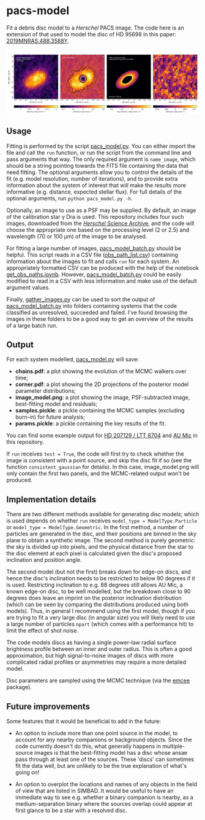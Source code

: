 # pacs-model

Fit a debris disc model to a *Herschel* PACS image. The code here is an extension of that used to model the disc of HD 95698 in this paper: [2019MNRAS.488.3588Y](https://ui.adsabs.harvard.edu/abs/2019MNRAS.488.3588Y/abstract).

![Modelling results for HD 207129](examples/LTT%208704/image_model.png)

## Usage

Fitting is performed by the script [pacs_model.py](pacs_model.py). You can either import the file and call the `run` function, or run the script from the command line and pass arguments that way. The only required argument is `name_image`, which should be a string pointing towards the FITS file containing the data that need fitting. The optional arguments allow you to control the details of the fit (e.g. model resolution, number of iterations), and to provide extra information about the system of interest that will make the results more informative (e.g. distance, expected stellar flux). For full details of the optional arguments, run `python pacs_model.py -h`.

Optionally, an image to use as a PSF may be supplied. By default, an image of the calibration star γ Dra is used. This repository includes four such images, downloaded from the [*Herschel* Science Archive](http://archives.esac.esa.int/hsa/whsa/), and the code will choose the appropriate one based on the processing level (2 or 2.5) and wavelength (70 or 100 μm) of the image to be analysed.

For fitting a large number of images, [pacs_model_batch.py](pacs_model_batch.py) should be helpful. This script reads in a CSV file ([obs_path_list.csv](input/obs_path_list.csv)) containing information about the images to fit and calls `run` for each system. An appropriately formatted CSV can be produced with the help of the notebook [get_obs_paths.ipynb](get_obs_paths.ipynb). However, [pacs_model_batch.py](pacs_model_batch.py) could be easily modified to read in a CSV with less information and make use of the default argument values.

Finally, [gather_images.py](gather_images.py) can be used to sort the output of [pacs_model_batch.py](pacs_model_batch.py) into folders containing systems that the code classified as unresolved, succeeded and failed. I've found browsing the images in these folders to be a good way to get an overview of the results of a large batch run.


## Output

For each system modelled, [pacs_model.py](pacs_model.py) will save:

- **chains.pdf**: a plot showing the evolution of the MCMC walkers over time;
- **corner.pdf**: a plot showing the 2D projections of the posterior model parameter distributions;
- **image_model.png**: a plot showing the image, PSF-subtracted image, best-fitting model and residuals;
- **samples.pickle**: a pickle containing the MCMC samples (excluding burn-in) for future analysis;
- **params.pickle**: a pickle containing the key results of the fit.

You can find some example output for [HD 207129 / LTT 8704](examples/LTT%208704) and [AU Mic](examples/V*%20AU%20Mic) in this repository.

If `run` receives `test = True`, the code will first try to check whether the image is consistent with a point source, and skip the disc fit if so (see the function `consistent_gaussian` for details). In this case, image_model.png will only contain the first two panels, and the MCMC-related output won't be produced. 


## Implementation details

There are two different methods available for generating disc models; which is used depends on whether `run` receives `model_type = ModelType.Particle` or `model_type = ModelType.Geometric`. In the first method, a number of particles are generated in the disc, and their positions are binned in the sky plane to obtain a synthetic image.  The second method is purely geometric: the sky is divided up into pixels, and the physical distance from the star to the disc element at each pixel is calculated given the disc's proposed inclination and position angle. 

The second model (but not the first) breaks down for edge-on discs, and hence the disc's inclination needs to be restricted to below 90 degrees if it is used. Restricting inclination to e.g. 88 degrees still allows AU Mic, a known edge-on disc, to be well modelled, but the breakdown close to 90 degrees does leave an imprint on the posterior inclination distribution (which can be seen by comparing the distributions produced using both models). Thus, in general I recommend using the first model, though if you are trying to fit a very large disc (in angular size) you will likely need to use a large number of particles `npart` (which comes with a performance hit) to limit the effect of shot noise.

The code models discs as having a single power-law radial surface brightness profile between an inner and outer radius. This is often a good approximation, but high signal-to-noise images of discs with more complicated radial profiles or asymmetries may require a more detailed model.

Disc parameters are sampled using the MCMC technique (via the [emcee](https://emcee.readthedocs.io/en/stable/) package). 


## Future improvements

Some features that it would be beneficial to add in the future:

- An option to include more than one point source in the model, to account for any nearby companions or background objects. Since the code currently doesn't do this, what generally happens in multiple-source images is that the best-fitting model has a disc whose ansae pass through at least one of the sources. These 'discs' can sometimes fit the data well, but are unlikely to be the true explanation of what's going on!

- An option to overplot the locations and names of any objects in the field of view that are listed in SIMBAD. It would be useful to have an immediate way to see e.g. whether a binary companion is nearby, as a medium-separation binary where the sources overlap could appear at first glance to be a star with a resolved disc.
